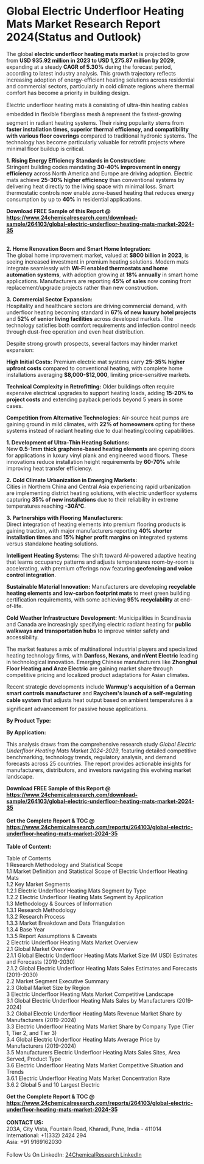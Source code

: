 <h1>Global Electric Underfloor Heating Mats Market Research Report 2024(Status and Outlook)</h1><p>The global <strong>electric underfloor heating mats market</strong> is projected to grow from <strong>USD 935.92 million in 2023 to USD 1,275.87 million by 2029</strong>, expanding at a steady <strong>CAGR of 5.30%</strong> during the forecast period, according to latest industry analysis. This growth trajectory reflects increasing adoption of energy-efficient heating solutions across residential and commercial sectors, particularly in cold climate regions where thermal comfort has become a priority in building design.</p><p>Electric underfloor heating mats â consisting of ultra-thin heating cables embedded in flexible fiberglass mesh â represent the fastest-growing segment in radiant heating systems. Their rising popularity stems from <strong>faster installation times, superior thermal efficiency, and compatibility with various floor coverings</strong> compared to traditional hydronic systems. The technology has become particularly valuable for retrofit projects where minimal floor buildup is critical.</p><p><strong>1. Rising Energy Efficiency Standards in Construction:</strong><br>
Stringent building codes mandating <strong>30-40% improvement in energy efficiency</strong> across North America and Europe are driving adoption. Electric mats achieve <strong>25-30% higher efficiency</strong> than conventional systems by delivering heat directly to the living space with minimal loss. Smart thermostatic controls now enable zone-based heating that reduces energy consumption by up to <strong>40%</strong> in residential applications.</p><div><b>Download FREE Sample of this Report @ 
            <a href="https://www.24chemicalresearch.com/download-sample/264103/global-electric-underfloor-heating-mats-market-2024-35">
            https://www.24chemicalresearch.com/download-sample/264103/global-electric-underfloor-heating-mats-market-2024-35</a></b></div><br><p><strong>2. Home Renovation Boom and Smart Home Integration:</strong><br>
The global home improvement market, valued at <strong>$800 billion in 2023</strong>, is seeing increased investment in premium heating solutions. Modern mats integrate seamlessly with <strong>Wi-Fi enabled thermostats and home automation systems</strong>, with adoption growing at <strong>18% annually</strong> in smart home applications. Manufacturers are reporting <strong>45% of sales</strong> now coming from replacement/upgrade projects rather than new construction.</p><p><strong>3. Commercial Sector Expansion:</strong><br>
Hospitality and healthcare sectors are driving commercial demand, with underfloor heating becoming standard in <strong>67% of new luxury hotel projects</strong> and <strong>52% of senior living facilities</strong> across developed markets. The technology satisfies both comfort requirements and infection control needs through dust-free operation and even heat distribution.</p><p>Despite strong growth prospects, several factors may hinder market expansion:</p><p><strong>High Initial Costs:</strong> Premium electric mat systems carry <strong>25-35% higher upfront costs</strong> compared to conventional heating, with complete home installations averaging <strong>$8,000-$12,000</strong>, limiting price-sensitive markets.</p><p><strong>Technical Complexity in Retrofitting:</strong> Older buildings often require expensive electrical upgrades to support heating loads, adding <strong>15-20% to project costs</strong> and extending payback periods beyond 5 years in some cases.</p><p><strong>Competition from Alternative Technologies:</strong> Air-source heat pumps are gaining ground in mild climates, with <strong>22% of homeowners</strong> opting for these systems instead of radiant heating due to dual heating/cooling capabilities.</p><p><strong>1. Development of Ultra-Thin Heating Solutions:</strong><br>
New <strong>0.5-1mm thick graphene-based heating elements</strong> are opening doors for applications in luxury vinyl plank and engineered wood floors. These innovations reduce installation height requirements by <strong>60-70%</strong> while improving heat transfer efficiency.</p><p><strong>2. Cold Climate Urbanization in Emerging Markets:</strong><br>
Cities in Northern China and Central Asia experiencing rapid urbanization are implementing district heating solutions, with electric underfloor systems capturing <strong>35% of new installations</strong> due to their reliability in extreme temperatures reaching <strong>-30Â°C</strong>.</p><p><strong>3. Partnerships with Flooring Manufacturers:</strong><br>
Direct integration of heating elements into premium flooring products is gaining traction, with major manufacturers reporting <strong>40% shorter installation times</strong> and <strong>15% higher profit margins</strong> on integrated systems versus standalone heating solutions.</p><p><strong>Intelligent Heating Systems:</strong> The shift toward AI-powered adaptive heating that learns occupancy patterns and adjusts temperatures room-by-room is accelerating, with premium offerings now featuring <strong>geofencing and voice control integration</strong>.</p><p><strong>Sustainable Material Innovation:</strong> Manufacturers are developing <strong>recyclable heating elements and low-carbon footprint mats</strong> to meet green building certification requirements, with some achieving <strong>95% recyclability</strong> at end-of-life.</p><p><strong>Cold Weather Infrastructure Development:</strong> Municipalities in Scandinavia and Canada are increasingly specifying electric radiant heating for <strong>public walkways and transportation hubs</strong> to improve winter safety and accessibility.</p><p>The market features a mix of multinational industrial players and specialized heating technology firms, with <strong>Danfoss, Nexans, and nVent Electric</strong> leading in technological innovation. Emerging Chinese manufacturers like <strong>Zhonghui Floor Heating and Anze Electric</strong> are gaining market share through competitive pricing and localized product adaptations for Asian climates.</p><p>Recent strategic developments include <strong>Warmup's acquisition of a German smart controls manufacturer</strong> and <strong>Raychem's launch of a self-regulating cable system</strong> that adjusts heat output based on ambient temperatures â a significant advancement for passive house applications.</p><p><strong>By Product Type:</strong></p><p><strong>By Application:</strong></p><p>This analysis draws from the comprehensive research study <em>Global Electric Underfloor Heating Mats Market 2024-2029</em>, featuring detailed competitive benchmarking, technology trends, regulatory analysis, and demand forecasts across 25 countries. The report provides actionable insights for manufacturers, distributors, and investors navigating this evolving market landscape.</p><div><b>Download FREE Sample of this Report @ 
            <a href="https://www.24chemicalresearch.com/download-sample/264103/global-electric-underfloor-heating-mats-market-2024-35">
            https://www.24chemicalresearch.com/download-sample/264103/global-electric-underfloor-heating-mats-market-2024-35</a></b></div><br><div><b>Get the Complete Report & TOC @ 
            <a href="https://www.24chemicalresearch.com/reports/264103/global-electric-underfloor-heating-mats-market-2024-35">
            https://www.24chemicalresearch.com/reports/264103/global-electric-underfloor-heating-mats-market-2024-35</a></b></div><br>
            <b>Table of Content:</b><p>Table of Contents<br />
1 Research Methodology and Statistical Scope<br />
1.1 Market Definition and Statistical Scope of Electric Underfloor Heating Mats<br />
1.2 Key Market Segments<br />
1.2.1 Electric Underfloor Heating Mats Segment by Type<br />
1.2.2 Electric Underfloor Heating Mats Segment by Application<br />
1.3 Methodology & Sources of Information<br />
1.3.1 Research Methodology<br />
1.3.2 Research Process<br />
1.3.3 Market Breakdown and Data Triangulation<br />
1.3.4 Base Year<br />
1.3.5 Report Assumptions & Caveats<br />
2 Electric Underfloor Heating Mats Market Overview<br />
2.1 Global Market Overview<br />
2.1.1 Global Electric Underfloor Heating Mats Market Size (M USD) Estimates and Forecasts (2019-2030)<br />
2.1.2 Global Electric Underfloor Heating Mats Sales Estimates and Forecasts (2019-2030)<br />
2.2 Market Segment Executive Summary<br />
2.3 Global Market Size by Region<br />
3 Electric Underfloor Heating Mats Market Competitive Landscape<br />
3.1 Global Electric Underfloor Heating Mats Sales by Manufacturers (2019-2024)<br />
3.2 Global Electric Underfloor Heating Mats Revenue Market Share by Manufacturers (2019-2024)<br />
3.3 Electric Underfloor Heating Mats Market Share by Company Type (Tier 1, Tier 2, and Tier 3)<br />
3.4 Global Electric Underfloor Heating Mats Average Price by Manufacturers (2019-2024)<br />
3.5 Manufacturers Electric Underfloor Heating Mats Sales Sites, Area Served, Product Type<br />
3.6 Electric Underfloor Heating Mats Market Competitive Situation and Trends<br />
3.6.1 Electric Underfloor Heating Mats Market Concentration Rate<br />
3.6.2 Global 5 and 10 Largest Electric </p><div><b>Get the Complete Report & TOC @ 
            <a href="https://www.24chemicalresearch.com/reports/264103/global-electric-underfloor-heating-mats-market-2024-35">
            https://www.24chemicalresearch.com/reports/264103/global-electric-underfloor-heating-mats-market-2024-35</a></b></div><br><b>CONTACT US:</b><br>
            203A, City Vista, Fountain Road, Kharadi, Pune, India - 411014<br>
            International: +1(332) 2424 294<br>
            Asia: +91 9169162030 <br><br>
            Follow Us On LinkedIn: <a href="https://www.linkedin.com/company/24chemicalresearch/">24ChemicalResearch LinkedIn</a>